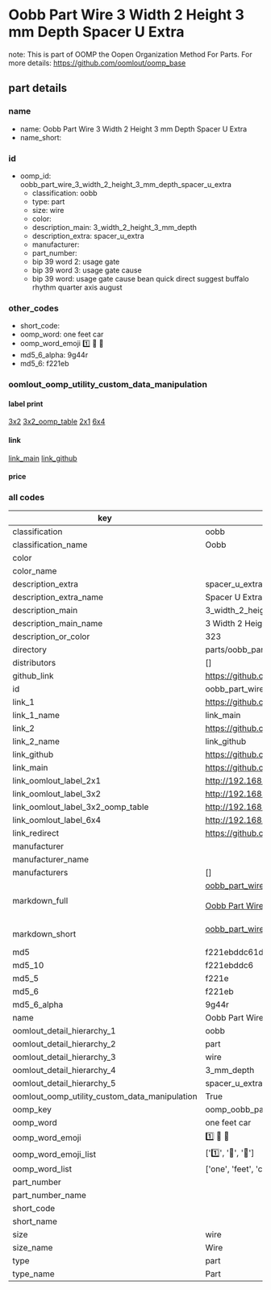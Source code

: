 # Oobb Part Wire 3 Width 2 Height 3 mm Depth Spacer U Extra  

note: This is part of OOMP the Oopen Organization Method For Parts. For more details: https://github.com/oomlout/oomp_base

##  part details
  







### name
* name: Oobb Part Wire 3 Width 2 Height 3 mm Depth Spacer U Extra
* name_short: 
### id
* oomp_id: oobb_part_wire_3_width_2_height_3_mm_depth_spacer_u_extra
  * classification: oobb
  * type: part
  * size: wire
  * color: 
  * description_main: 3_width_2_height_3_mm_depth
  * description_extra: spacer_u_extra
  * manufacturer: 
  * part_number: 
  * bip 39 word 2: usage gate
  * bip 39 word 3: usage gate cause
  * bip 39 word: usage gate cause bean quick direct suggest buffalo rhythm quarter axis august

### other_codes
* short_code: 
* oomp_word: one feet car
* oomp_word_emoji :one: :feet: :car:
* md5_6_alpha: 9g44r
* md5_6: f221eb






### oomlout_oomp_utility_custom_data_manipulation
#### label print
[3x2](http://192.168.1.245:1112/?label=oomp%209g44r)
[3x2_oomp_table](http://192.168.1.108:1112/?label=oomp%209g44r)
[2x1](http://192.168.1.242:1112/?label=oomp%209g44r)
[6x4](http://192.168.1.55:1112/?label=oomp%209g44r)    

#### link

[link_main](https://github.com/oomlout/oomlout_oomp_version_1_messy/tree/main/parts/oobb_part_wire_3_width_2_height_3_mm_depth_spacer_u_extra) [link_github](https://github.com/oomlout/oomlout_oomp_version_1_messy/tree/main/parts/oobb_part_wire_3_width_2_height_3_mm_depth_spacer_u_extra)                             

#### price







### all codes 
| key | value |  
| --- | --- |  
| classification | oobb |  
| classification_name | Oobb |  
| color |  |  
| color_name |  |  
| description_extra | spacer_u_extra |  
| description_extra_name | Spacer U Extra |  
| description_main | 3_width_2_height_3_mm_depth |  
| description_main_name | 3 Width 2 Height 3 mm Depth |  
| description_or_color | 323 |  
| directory | parts/oobb_part_wire_3_width_2_height_3_mm_depth_spacer_u_extra |  
| distributors | [] |  
| github_link | https://github.com/oomlout/oomlout_oomp_part_src/tree/main/parts/oobb_part_wire_3_width_2_height_3_mm_depth_spacer_u_extra |  
| id | oobb_part_wire_3_width_2_height_3_mm_depth_spacer_u_extra |  
| link_1 | https://github.com/oomlout/oomlout_oomp_version_1_messy/tree/main/parts/oobb_part_wire_3_width_2_height_3_mm_depth_spacer_u_extra |  
| link_1_name | link_main |  
| link_2 | https://github.com/oomlout/oomlout_oomp_version_1_messy/tree/main/parts/oobb_part_wire_3_width_2_height_3_mm_depth_spacer_u_extra |  
| link_2_name | link_github |  
| link_github | https://github.com/oomlout/oomlout_oomp_version_1_messy/tree/main/parts/oobb_part_wire_3_width_2_height_3_mm_depth_spacer_u_extra |  
| link_main | https://github.com/oomlout/oomlout_oomp_version_1_messy/tree/main/parts/oobb_part_wire_3_width_2_height_3_mm_depth_spacer_u_extra |  
| link_oomlout_label_2x1 | http://192.168.1.242:1112/?label=oomp%209g44r |  
| link_oomlout_label_3x2 | http://192.168.1.245:1112/?label=oomp%209g44r |  
| link_oomlout_label_3x2_oomp_table | http://192.168.1.108:1112/?label=oomp%209g44r |  
| link_oomlout_label_6x4 | http://192.168.1.55:1112/?label=oomp%209g44r |  
| link_redirect | https://github.com/oomlout/oomlout_oomp_version_1_messy/tree/main/parts/oobb_part_wire_3_width_2_height_3_mm_depth_spacer_u_extra |  
| manufacturer |  |  
| manufacturer_name |  |  
| manufacturers | [] |  
| markdown_full | [oobb_part_wire_3_width_2_height_3_mm_depth_spacer_u_extra](none)<br>[](none)<br>[Oobb Part Wire 3 Width 2 Height 3 Mm Depth Spacer U Extra](none)<br><br> |  
| markdown_short | [oobb_part_wire_3_width_2_height_3_mm_depth_spacer_u_extra](none)<br><br> |  
| md5 | f221ebddc61dbb1cfa57d1384918177c |  
| md5_10 | f221ebddc6 |  
| md5_5 | f221e |  
| md5_6 | f221eb |  
| md5_6_alpha | 9g44r |  
| name | Oobb Part Wire 3 Width 2 Height 3 mm Depth Spacer U Extra |  
| oomlout_detail_hierarchy_1 | oobb |  
| oomlout_detail_hierarchy_2 | part |  
| oomlout_detail_hierarchy_3 | wire |  
| oomlout_detail_hierarchy_4 | 3_mm_depth |  
| oomlout_detail_hierarchy_5 | spacer_u_extra |  
| oomlout_oomp_utility_custom_data_manipulation | True |  
| oomp_key | oomp_oobb_part_wire_3_width_2_height_3_mm_depth_spacer_u_extra |  
| oomp_word | one feet car |  
| oomp_word_emoji | :one: :feet: :car: |  
| oomp_word_emoji_list | [':one:', ':feet:', ':car:'] |  
| oomp_word_list | ['one', 'feet', 'car'] |  
| part_number |  |  
| part_number_name |  |  
| short_code |  |  
| short_name |  |  
| size | wire |  
| size_name | Wire |  
| type | part |  
| type_name | Part |  
